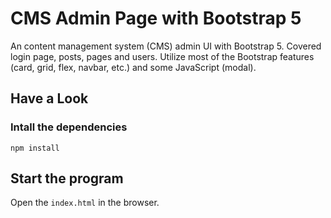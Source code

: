 # CMS Admin Page with Bootstrap 5
An content management system (CMS) admin UI with Bootstrap 5. Covered login page, posts, pages and users. 
Utilize most of the Bootstrap features (card, grid, flex, navbar, etc.) and some JavaScript (modal). 

## Have a Look
### Intall the dependencies
`npm install`
## Start the program
Open the `index.html` in the browser. 

